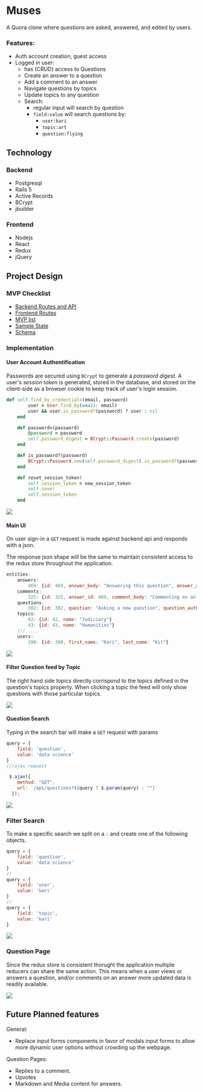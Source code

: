 # Muses

A Quora clone where questions are asked, answered, and edited by users.

### Features:

+ Auth account creation, guest access
+ Logged in user:
    + has (CRUD) access to Questions
    + Create an answer to a question
    + Add a comment to an answer
    + Navigate questions by topics
    + Update topics to any question
    + Search:
        + regular input will search by question
        + `field:value` will search questions by:
            + `user:kari`
            + `topic:art`
            + `question:flying` 

## Technology

### Backend

+ Postgresql
+ Rails 5
+ Active Records
+ BCrypt
+ jbuilder

### Frontend

+ Nodejs
+ React
+ Redux
+ jQuery

## Project Design

### MVP Checklist

+ [Backend Routes and API][1]
+ [Frontend Routes][2]
+ [MVP list][3]
+ [Sample State][4]
+ [Schema][5]

[1]: https://github.com/VladRez/muses/wiki/backend-routes
[2]: https://github.com/VladRez/muses/wiki/frontend-routes
[3]: https://github.com/VladRez/muses/wiki/MVP-list
[4]: https://github.com/VladRez/muses/wiki/sample-state
[5]: https://github.com/VladRez/muses/wiki/schema



### Implementation

#### User Account Authentification

Passwords are secured using `BCrypt` to generate a *password digest*. A user's *session token* is generated, stored in the database, and stored on the client-side as a browser cookie to keep track of user's login session.

```ruby
def self.find_by_credentials(email, password)
        user = User.find_by(email: email)
        user && user.is_password?(password) ? user : nil
    end

    def password=(password)
        @password = password
        self.password_digest = BCrypt::Password.create(password)
    end

    def is_password?(password)
        BCrypt::Password.new(self.password_digest).is_password?(password)
    end

    def reset_session_token!
        self.session_token = new_session_token
        self.save!
        self.session_token
    end
```

![](docs/images/login.png)

#### Main UI

On user sign-in a `GET` request is made against backend api and responds with a json. 

The response json shape will be the same to maintain consistent access to the redux store throughout the application. 

```js
entities:
    answers:
        469: {id: 469, answer_body: "Answering this question", answer_author_id: 390, created_at: "2019-08-09T17:54:25Z"}
    comments:
        325: {id: 325, answer_id: 469, comment_body: "Commenting on an answer", comment_author_id: 390, created_at: "2019-08-09T17:54:37Z"}
    questions:
        302: {id: 302, question: "Asking a new question", question_author_id: 390, topics: Array(0), created_at: "2019-08-09T17:54:10Z"}
    topics:
        42: {id: 42, name: "Judiciary"}
        43: {id: 43, name: "Humanities"}
    ///.....
    users:
        390: {id: 390, first_name: "Kari", last_name: "Kit"}
```


![](docs/images/mainpage.png)

#### Filter Question feed by Topic


The right hand side topics directly corrispond to the topics defined in the question's topics property. When clicking a topic the feed will only show questions with those particular topics.

![](docs/images/feedfilter.png)

#### Question Search

Typing in the search bar will make a `GET` request with params


```js
query = {
    field: 'question',
    value: 'data science'
}
///ajax request

 $.ajax({
    method: "GET",
    url: `/api/questions?${query ? $.param(query) : ""}`
  });
```


![](docs/images/regularsearch.png)

### Filter Search

To make a specific search we split on a `:` and create one of the following objects. 

```js
query = {
    field: 'question',
    value: 'data science'
}
//
query = {
    field: 'user',
    value: 'kari'
}
//
query = {
    field: 'topic',
    value: 'kari'
}
```

![](docs/images/wildcardsearch.png)

### Question Page

Since the redux store is consistent thorught the application multiple reducers can share the same action. 
This means when a user views or answers a question, and/or comments on an answer more updated data is readily available.

![](docs/images/questionpage.png)



## Future Planned features

General:

+ Replace input forms components in favor of modals input forms to allow more dynamic user options without crowding up the webpage. 

Question Pages:

+ Replies to a comment.
+ Upvotes
+ Markdown and Media content for answers.





